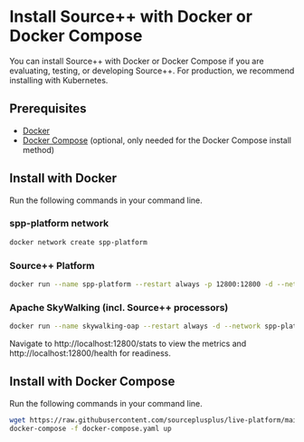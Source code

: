 # Install Source++ with Docker or Docker Compose

You can install Source++ with Docker or Docker Compose if you are evaluating, testing, or developing Source++.
For production, we recommend installing with Kubernetes.

## Prerequisites

- [Docker](https://docs.docker.com/install)
- [Docker Compose](https://docs.docker.com/compose/install) (optional, only needed for the Docker Compose install method)

## Install with Docker

Run the following commands in your command line.

### spp-platform network

```bash
docker network create spp-platform
```

### Source++ Platform
```bash
docker run --name spp-platform --restart always -p 12800:12800 -d --network spp-platform -e SPP_OAP_HOST=skywalking -e SPP_DISABLE_TLS=true -e SPP_DISABLE_JWT=true -it sourceplusplus/spp-platform:latest
```

### Apache SkyWalking (incl. Source++ processors)
```bash
docker run --name skywalking-oap --restart always -d --network spp-platform -e SPP_PLATFORM_HOST=spp-platform -e SPP_PLATFORM_PORT=5460 -e SPP_DISABLE_TLS=true -it sourceplusplus/spp-oap-server:latest
```

Navigate to http://localhost:12800/stats to view the metrics and http://localhost:12800/health for readiness.

## Install with Docker Compose

Run the following commands in your command line.

```bash
wget https://raw.githubusercontent.com/sourceplusplus/live-platform/main/docker/docker-compose.yml
docker-compose -f docker-compose.yaml up
```
